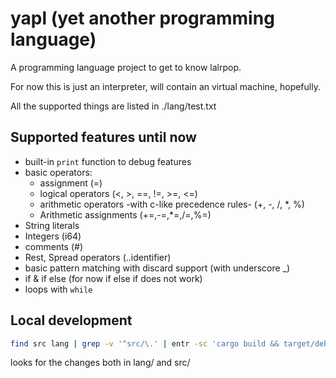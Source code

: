 # yapl (yet another programming language)

A programming language project to get to know lalrpop.

For now this is just an interpreter, will contain an virtual machine, hopefully.

All the supported things are listed in ./lang/test.txt

## Supported features until now

- built-in `print` function to debug features
- basic operators:
  - assignment (=)
  - logical operators (<, >, ==, !=, >=, <=)
  - arithmetic operators -with c-like precedence rules- (+, -, /, \*, %)
  - Arithmetic assignments (+=,-=,\*=,/=,%=)
- String literals
- Integers (i64)
- comments (#)
- Rest, Spread operators (..identifier)
- basic pattern matching with discard support (with underscore \_)
- if & if else (for now if else if does not work)
- loops with `while`

## Local development

```sh
find src lang | grep -v '^src/\.' | entr -sc 'cargo build && target/debug/yapl'
```

looks for the changes both in lang/ and src/
